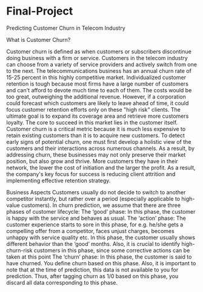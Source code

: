 # Final-Project
Predicting Customer Churn in Telecom Industry

What is Customer Churn?

Customer churn is defined as when customers or subscribers discontinue doing business with a
firm or service.
Customers in the telecom industry can choose from a variety of service providers and actively
switch from one to the next. The telecommunications business has an annual churn rate of 15-25
percent in this highly competitive market.
Individualized customer retention is tough because most firms have a large number of customers
and can't afford to devote much time to each of them. The costs would be too great, outweighing
the additional revenue. However, if a corporation could forecast which customers are likely to
leave ahead of time, it could focus customer retention efforts only on these "high risk" clients. The
ultimate goal is to expand its coverage area and retrieve more customers loyalty. The core to
succeed in this market lies in the customer itself.
Customer churn is a critical metric because it is much less expensive to retain existing customers
than it is to acquire new customers.
To detect early signs of potential churn, one must first develop a holistic view of the customers
and their interactions across numerous channels. As a result, by addressing churn, these
businesses may not only preserve their market position, but also grow and thrive. More
customers they have in their network, the lower the cost of initiation and the larger the profit. As
a result, the company's key focus for success is reducing client attrition and implementing
effective retention strategy.


Business Aspects
Customers usually do not decide to switch to another competitor instantly, but rather over a
period (especially applicable to high-value customers). In churn prediction, we assume that there
are three phases of customer lifecycle:
The ‘good’ phase: In this phase, the customer is happy with the service and behaves as usual.
The ‘action’ phase: The customer experience starts to sore in this phase, for e.g. he/she gets a
compelling offer from a competitor, faces unjust charges, becomes unhappy with service quality
etc. In this phase, the customer usually shows different behavior than the ‘good’ months. Also, it
is crucial to identify high-churn-risk customers in this phase, since some corrective actions can be
taken at this point
The ‘churn’ phase: In this phase, the customer is said to have churned. You define churn based on
this phase. Also, it is important to note that at the time of prediction, this data is not available to
you for prediction. Thus, after tagging churn as 1/0 based on this phase, you discard all data
corresponding to this phase.

